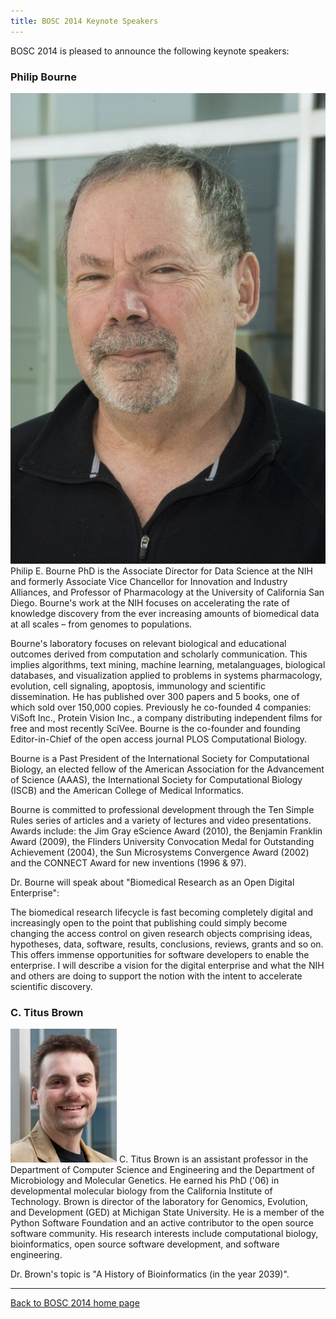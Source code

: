 ```yaml
---
title: BOSC 2014 Keynote Speakers
---
```


BOSC 2014 is pleased to announce the following keynote speakers:

### Philip Bourne

![Philip Bourne](PhilipBourne.jpg "fig:Philip Bourne") Philip E. Bourne
PhD is the Associate Director for Data Science at the NIH and formerly
Associate Vice Chancellor for Innovation and Industry Alliances, and
Professor of Pharmacology at the University of California San Diego.
Bourne's work at the NIH focuses on accelerating the rate of knowledge
discovery from the ever increasing amounts of biomedical data at all
scales – from genomes to populations.

Bourne's laboratory focuses on relevant biological and educational
outcomes derived from computation and scholarly communication. This
implies algorithms, text mining, machine learning, metalanguages,
biological databases, and visualization applied to problems in systems
pharmacology, evolution, cell signaling, apoptosis, immunology and
scientific dissemination. He has published over 300 papers and 5 books,
one of which sold over 150,000 copies. Previously he co-founded 4
companies: ViSoft Inc., Protein Vision Inc., a company distributing
independent films for free and most recently SciVee. Bourne is the
co-founder and founding Editor-in-Chief of the open access journal PLOS
Computational Biology.

Bourne is a Past President of the International Society for
Computational Biology, an elected fellow of the American Association for
the Advancement of Science (AAAS), the International Society for
Computational Biology (ISCB) and the American College of Medical
Informatics.

Bourne is committed to professional development through the Ten Simple
Rules series of articles and a variety of lectures and video
presentations. Awards include: the Jim Gray eScience Award (2010), the
Benjamin Franklin Award (2009), the Flinders University Convocation
Medal for Outstanding Achievement (2004), the Sun Microsystems
Convergence Award (2002) and the CONNECT Award for new inventions (1996
& 97).

Dr. Bourne will speak about "Biomedical Research as an Open Digital
Enterprise":

The biomedical research lifecycle is fast becoming completely digital
and increasingly open to the point that publishing could simply become
changing the access control on given research objects comprising ideas,
hypotheses, data, software, results, conclusions, reviews, grants and so
on. This offers immense opportunities for software developers to enable
the enterprise. I will describe a vision for the digital enterprise and
what the NIH and others are doing to support the notion with the intent
to accelerate scientific discovery.

### C. Titus Brown

![C. Titus Brown](TitusBrown.jpg "fig:C. Titus Brown") C. Titus Brown is
an assistant professor in the Department of Computer Science and
Engineering and the Department of Microbiology and Molecular Genetics.
He earned his PhD ('06) in developmental molecular biology from the
California Institute of Technology. Brown is director of the laboratory
for Genomics, Evolution, and Development (GED) at Michigan State
University. He is a member of the Python Software Foundation and an
active contributor to the open source software community. His research
interests include computational biology, bioinformatics, open source
software development, and software engineering.

Dr. Brown's topic is "A History of Bioinformatics (in the year 2039)".

------------------------------------------------------------------------

[Back to BOSC 2014 home page](BOSC_2014 "wikilink")
